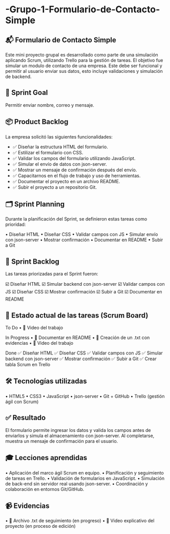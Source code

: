 # -Grupo-1-Formulario-de-Contacto-Simple
## 📬 Formulario de Contacto Simple
Este mini proyecto grupal es desarrollado como parte de una simulación aplicando Scrum, utilizando Trello para la gestión de tareas. El objetivo fue simular un modulo de contacto de una empresa. Este debe ser funcional y permitir al usuario enviar sus datos, esto incluye validaciones y simulación de backend.

## 🎯 Sprint Goal
Permitir enviar nombre, correo y mensaje.

## 📦 Product Backlog
La empresa solicitó las siguientes funcionalidades:

- ✅ Diseñar la estructura HTML del formulario.
- ✅ Estilizar el formulario con CSS.
- ✅ Validar los campos del formulario utilizando JavaScript.
- ✅ Simular el envío de datos con json-server.
- ✅ Mostrar un mensaje de confirmación después del envío.
- ✅ Capacitarnos en el flujo de trabajo y uso de herramientas.
- ✅ Documentar el proyecto en un archivo README.
- ✅ Subir el proyecto a un repositorio Git.

## 🗂️ Sprint Planning
Durante la planificación del Sprint, se definieron estas tareas como prioridad:

• Diseñar HTML
• Diseñar CSS
• Validar campos con JS
• Simular envío con json-server
• Mostrar confirmación
• Documentar en README
• Subir a Git

## 🔧 Sprint Backlog
Las tareas priorizadas para el Sprint fueron:

 ☑️ Diseñar HTML
 ☑️ Simular backend con json-server
 ☑️ Validar campos con JS
 ☑️ Diseñar CSS
 ☑️ Mostrar confirmación
 ☑️ Subir a Git
 ☑️ Documentar en README

## 🧩 Estado actual de las tareas (Scrum Board)
To Do
• 🎥 Video del trabajo

In Progress
• 📝 Documentar en README
• 📄 Creación de un .txt con evidencias
• 🎥 Video del trabajo

Done
✅ Diseñar HTML
✅ Diseñar CSS
✅ Validar campos con JS
✅ Simular backend con json-server
✅ Mostrar confirmación
✅ Subir a Git
✅ Crear tabla Scrum en Trello

## 🛠️ Tecnologías utilizadas
• HTML5
• CSS3
• JavaScript 
• json-server
• Git + GitHub
• Trello (gestión ágil con Scrum)

## ✅ Resultado
El formulario permite ingresar los datos y valida los campos antes de enviarlos y simula el almacenamiento con json-server. Al completarse, muestra un mensaje de confirmación para el usuario.

## 🎓 Lecciones aprendidas
• Aplicación del marco ágil Scrum en equipo.
• Planificación y seguimiento de tareas en Trello.
• Validación de formularios en JavaScript.
• Simulación de back-end sin servidor real usando json-server.
• Coordinación y colaboración en entornos Git/GitHub.

## 📹 Evidencias
• 📝 Archivo .txt de seguimiento (en progreso)
• 🎥 Video explicativo del proyecto (en proceso de edición)
